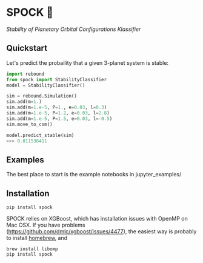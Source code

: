 # SPOCK 🖖 
*Stability of Planetary Orbital Configurations Klassifier*

## Quickstart

Let's predict the probaility that a given 3-planet system is stable:

```python
import rebound
from spock import StabilityClassifier
model = StabilityClassifier()

sim = rebound.Simulation()
sim.add(m=1.)
sim.add(m=1.e-5, P=1., e=0.03, l=0.3)
sim.add(m=1.e-5, P=1.2, e=0.03, l=2.8)
sim.add(m=1.e-5, P=1.5, e=0.03, l=-0.5)
sim.move_to_com()

model.predict_stable(sim)
>>> 0.011536411
```

## Examples

The best place to start is the example notebooks in jupyter\_examples/

## Installation

```shell
pip install spock
```

SPOCK relies on XGBoost, which has installation issues with OpenMP on Mac OSX. If you have problems (<https://github.com/dmlc/xgboost/issues/4477>), the easiest way is probably to install [homebrew](brew.sh), and

```shell
brew install libomp
pip install spock
```
